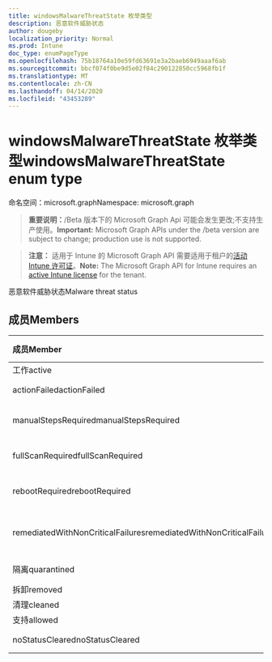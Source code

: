 ```yaml
---
title: windowsMalwareThreatState 枚举类型
description: 恶意软件威胁状态
author: dougeby
localization_priority: Normal
ms.prod: Intune
doc_type: enumPageType
ms.openlocfilehash: 75b18764a10e59fd63691e3a2baeb6949aaaf6ab
ms.sourcegitcommit: bbcf074f0be9d5e02f84c290122850cc5968fb1f
ms.translationtype: MT
ms.contentlocale: zh-CN
ms.lasthandoff: 04/14/2020
ms.locfileid: "43453289"
---
```

# <a name="windowsmalwarethreatstate-enum-type"></a><span data-ttu-id="0fe1e-103">windowsMalwareThreatState 枚举类型</span><span class="sxs-lookup"><span data-stu-id="0fe1e-103">windowsMalwareThreatState enum type</span></span>

<span data-ttu-id="0fe1e-104">命名空间：microsoft.graph</span><span class="sxs-lookup"><span data-stu-id="0fe1e-104">Namespace: microsoft.graph</span></span>

> <span data-ttu-id="0fe1e-105">**重要说明：**/Beta 版本下的 Microsoft Graph Api 可能会发生更改;不支持生产使用。</span><span class="sxs-lookup"><span data-stu-id="0fe1e-105">**Important:** Microsoft Graph APIs under the /beta version are subject to change; production use is not supported.</span></span>

> <span data-ttu-id="0fe1e-106">**注意：** 适用于 Intune 的 Microsoft Graph API 需要适用于租户的[活动 Intune 许可证](https://go.microsoft.com/fwlink/?linkid=839381)。</span><span class="sxs-lookup"><span data-stu-id="0fe1e-106">**Note:** The Microsoft Graph API for Intune requires an [active Intune license](https://go.microsoft.com/fwlink/?linkid=839381) for the tenant.</span></span>

<span data-ttu-id="0fe1e-107">恶意软件威胁状态</span><span class="sxs-lookup"><span data-stu-id="0fe1e-107">Malware threat status</span></span>

## <a name="members"></a><span data-ttu-id="0fe1e-108">成员</span><span class="sxs-lookup"><span data-stu-id="0fe1e-108">Members</span></span>
|<span data-ttu-id="0fe1e-109">成员</span><span class="sxs-lookup"><span data-stu-id="0fe1e-109">Member</span></span>|<span data-ttu-id="0fe1e-110">值</span><span class="sxs-lookup"><span data-stu-id="0fe1e-110">Value</span></span>|<span data-ttu-id="0fe1e-111">说明</span><span class="sxs-lookup"><span data-stu-id="0fe1e-111">Description</span></span>|
|:---|:---|:---|
|<span data-ttu-id="0fe1e-112">工作</span><span class="sxs-lookup"><span data-stu-id="0fe1e-112">active</span></span>|<span data-ttu-id="0fe1e-113">0</span><span class="sxs-lookup"><span data-stu-id="0fe1e-113">0</span></span>|<span data-ttu-id="0fe1e-114">活动</span><span class="sxs-lookup"><span data-stu-id="0fe1e-114">Active</span></span>|
|<span data-ttu-id="0fe1e-115">actionFailed</span><span class="sxs-lookup"><span data-stu-id="0fe1e-115">actionFailed</span></span>|<span data-ttu-id="0fe1e-116">1</span><span class="sxs-lookup"><span data-stu-id="0fe1e-116">1</span></span>|<span data-ttu-id="0fe1e-117">操作失败</span><span class="sxs-lookup"><span data-stu-id="0fe1e-117">Action failed</span></span>|
|<span data-ttu-id="0fe1e-118">manualStepsRequired</span><span class="sxs-lookup"><span data-stu-id="0fe1e-118">manualStepsRequired</span></span>|<span data-ttu-id="0fe1e-119">双面</span><span class="sxs-lookup"><span data-stu-id="0fe1e-119">2</span></span>|<span data-ttu-id="0fe1e-120">必需的手动步骤</span><span class="sxs-lookup"><span data-stu-id="0fe1e-120">Manual steps required</span></span>|
|<span data-ttu-id="0fe1e-121">fullScanRequired</span><span class="sxs-lookup"><span data-stu-id="0fe1e-121">fullScanRequired</span></span>|<span data-ttu-id="0fe1e-122">第三章</span><span class="sxs-lookup"><span data-stu-id="0fe1e-122">3</span></span>|<span data-ttu-id="0fe1e-123">需要完全扫描</span><span class="sxs-lookup"><span data-stu-id="0fe1e-123">Full scan required</span></span>|
|<span data-ttu-id="0fe1e-124">rebootRequired</span><span class="sxs-lookup"><span data-stu-id="0fe1e-124">rebootRequired</span></span>|<span data-ttu-id="0fe1e-125">4 </span><span class="sxs-lookup"><span data-stu-id="0fe1e-125">4</span></span>|<span data-ttu-id="0fe1e-126">需要重新启动</span><span class="sxs-lookup"><span data-stu-id="0fe1e-126">Reboot required</span></span>|
|<span data-ttu-id="0fe1e-127">remediatedWithNonCriticalFailures</span><span class="sxs-lookup"><span data-stu-id="0fe1e-127">remediatedWithNonCriticalFailures</span></span>|<span data-ttu-id="0fe1e-128">5 </span><span class="sxs-lookup"><span data-stu-id="0fe1e-128">5</span></span>|<span data-ttu-id="0fe1e-129">修正了非严重故障</span><span class="sxs-lookup"><span data-stu-id="0fe1e-129">Remediated with non critical failures</span></span> |
|<span data-ttu-id="0fe1e-130">隔离</span><span class="sxs-lookup"><span data-stu-id="0fe1e-130">quarantined</span></span>|<span data-ttu-id="0fe1e-131">6 </span><span class="sxs-lookup"><span data-stu-id="0fe1e-131">6</span></span>|<span data-ttu-id="0fe1e-132">隔离</span><span class="sxs-lookup"><span data-stu-id="0fe1e-132">Quarantined</span></span>|
|<span data-ttu-id="0fe1e-133">拆卸</span><span class="sxs-lookup"><span data-stu-id="0fe1e-133">removed</span></span>|<span data-ttu-id="0fe1e-134">7 </span><span class="sxs-lookup"><span data-stu-id="0fe1e-134">7</span></span>|<span data-ttu-id="0fe1e-135">已删除</span><span class="sxs-lookup"><span data-stu-id="0fe1e-135">Removed</span></span>|
|<span data-ttu-id="0fe1e-136">清理</span><span class="sxs-lookup"><span data-stu-id="0fe1e-136">cleaned</span></span>|<span data-ttu-id="0fe1e-137">8 </span><span class="sxs-lookup"><span data-stu-id="0fe1e-137">8</span></span>|<span data-ttu-id="0fe1e-138">清理</span><span class="sxs-lookup"><span data-stu-id="0fe1e-138">Cleaned</span></span>|
|<span data-ttu-id="0fe1e-139">支持</span><span class="sxs-lookup"><span data-stu-id="0fe1e-139">allowed</span></span>|<span data-ttu-id="0fe1e-140">9 </span><span class="sxs-lookup"><span data-stu-id="0fe1e-140">9</span></span>|<span data-ttu-id="0fe1e-141">Allowed</span><span class="sxs-lookup"><span data-stu-id="0fe1e-141">Allowed</span></span>|
|<span data-ttu-id="0fe1e-142">noStatusCleared</span><span class="sxs-lookup"><span data-stu-id="0fe1e-142">noStatusCleared</span></span>|<span data-ttu-id="0fe1e-143">10 </span><span class="sxs-lookup"><span data-stu-id="0fe1e-143">10</span></span>|<span data-ttu-id="0fe1e-144">未清除状态</span><span class="sxs-lookup"><span data-stu-id="0fe1e-144">No status cleared</span></span>|



